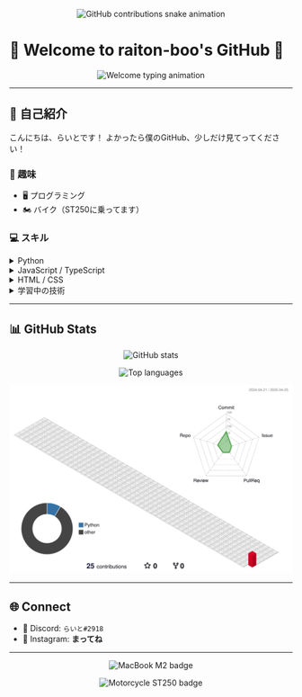 <p align="center">
  <img src="https://raw.githubusercontent.com/raiton-boo/raiton-boo/output/github-contribution-grid-snake.svg" alt="GitHub contributions snake animation">
</p>

# 🔦 Welcome to raiton-boo's GitHub 🔦

<p align="center">
  <img src="https://readme-typing-svg.demolab.com/?lines=Welcome+to+my+profile!;I+love+programming+and+motorcycles!;&center=true&width=500&color=00FF00&vCenter=true&size=22" alt="Welcome typing animation">
</p>

---

## 🧠 自己紹介

こんにちは、らいとです！
よかったら僕のGitHub、少しだけ見てってください！

### 🎯 趣味

- 🖥️ プログラミング
- 🏍️ バイク（ST250に乗ってます）

### 💻 スキル

<details>
<summary>Python</summary>

<ul>
  <li><strong>使用中</strong></li>
  <li>📚 ライブラリ・フレームワーク
    <ul>
      <li>🗨️ line-bot-sdk</li>
      <li>🤖 discord.py</li>
      <li>🌐 Flask / FastAPI</li>
    </ul>
  </li>
</ul>

</details>

<details>
<summary>JavaScript / TypeScript</summary>

<ul>
  <li><strong>少し使用経験あり</strong></li>
  <li>📚 ライブラリ・フレームワーク
    <ul>
      <li>⚙️ Node.js</li>
      <li>🚀 Express</li>
    </ul>
  </li>
</ul>

</details>

<details>
<summary>HTML / CSS</summary>

<ul>
  <li>🧩 基礎的なWeb制作が可能</li>
</ul>

</details>

<details>
<summary>学習中の技術</summary>

<ul>
  <li>📘 Go / React</li>
  <li>🐳 Docker</li>
  <li>☁️ AWS</li>
  <li>🗃️ DB（MySQL, PostgreSQL など）</li>
</ul>

</details>

---

## 📊 GitHub Stats

<p align="center">
  <img src="https://github-readme-stats.vercel.app/api?username=raiton-boo&show_icons=true&theme=tokyonight&hide_title=true&hide_border=true&icon_color=00ff00&text_color=00ff00" alt="GitHub stats">
</p>

<p align="center">
  <img src="https://github-readme-stats.vercel.app/api/top-langs/?username=raiton-boo&layout=donut-vertical&theme=tokyonight&hide_border=true&text_color=00ff00" alt="Top languages">
</p>

<p align="center">
  <img src="https://raw.githubusercontent.com/raiton-boo/raiton-boo/main/profile-3d-contrib/profile-gitblock.svg" alt="3D contributions">
</p>

<!--
### 📊 Metrics
<p align="center">
  <img src="https://raw.githubusercontent.com/raiton-boo/raiton-boo/main/github-metrics.svg" alt="GitHub metrics">
</p>
-->

---

## 🌐 Connect

- 🧠 Discord: `らいと#2918`  
- 📸 Instagram: **まってね**

<!--
- 📸 Instagram: [rn.__.ton](https://www.instagram.com/rn.__.ton)
-->

---

<p align="center">
  <img src="https://img.shields.io/badge/MacBook_M2-Midnight_Blue-00ff00?style=flat-square&logo=apple&logoColor=white" alt="MacBook M2 badge">
</p>

<p align="center">
  <img src="https://img.shields.io/badge/Motorcycle-ST250-MidnightBlue?style=flat-square&logo=suzuki&logoColor=white" alt="Motorcycle ST250 badge">
</p>